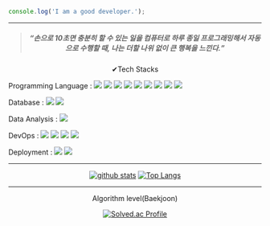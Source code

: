 
```javascript
console.log('I am a good developer.');
```
___
<div align=center>

> ##### <q>손으로 10초면 충분히 할 수 있는 일을 컴퓨터로 하루 종일 프로그래밍해서 자동으로 수행할 때, 나는 더할 나위 없이 큰 행복을 느낀다.</q>

</div>

<div align=center>
  
✔Tech Stacks

</div>

Programming Language :  ![](https://img.shields.io/badge/Html-E34F26?style=flat-square&logo=Html5&logoColor=white)
![](https://img.shields.io/badge/Css-1572B6?style=flat-square&logo=Css3&logoColor=white)
![](https://img.shields.io/badge/Javascript-F7DF1E?style=flat-square&logo=Javascript&logoColor=white)
![](https://img.shields.io/badge/React-61DAFB?style=flat-square&logo=React&logoColor=white)
![](https://img.shields.io/badge/C-A8B9CC?style=flat-square&logo=C&logoColor=white)
<img src="https://img.shields.io/badge/c++-00599C?style=flat-square&logo=c%2B%2B&logoColor=white"/></a>
![](https://img.shields.io/badge/Python-3776AB?style=flat-square&logo=Python&logoColor=white)
![](https://img.shields.io/badge/Java-007396?style=flat-square&logo=Java&logoColor=white)
![](https://img.shields.io/badge/Markdown-000000?style=flat-square&logo=Markdown&logoColor=white)

Database : 
![](https://img.shields.io/badge/mysql-4479A1?style=flat-square&logo=MySQL&logoColor=white)
![](https://img.shields.io/badge/firebase-FFCA28?style=flat-square&logo=Firebase&logoColor=white)

Data Analysis :
![](https://img.shields.io/badge/Jupyter-F37626?style=flat-square&logo=Jupyter&logoColor=white)

DevOps : 
![](https://img.shields.io/badge/Github-181717?style=flat-square&logo=GitHub&logoColor=white)
![](https://img.shields.io/badge/Docker-2496ED?style=flat-square&logo=Docker&logoColor=white)
![](https://img.shields.io/badge/Jenkins-D24939?style=flat-square&logo=Jenkins&logoColor=white)
![](https://img.shields.io/badge/Selenium-43B02A?style=flat-square&logo=Selenium&logoColor=white)

Deployment : 
![](https://img.shields.io/badge/aws-232F3E?style=flat-square&logo=AmazonAWS&logoColor=white)
![](https://img.shields.io/badge/firebase-FFCA28?style=flat-square&logo=Firebase&logoColor=white)
___

<div align=center>
  
[![github stats](https://github-readme-stats.vercel.app/api?username=ywc8851&theme=vision-friendly-dark&show_icons=true)](https://github.com/anuraghazra/github-readme-stats)
[![Top Langs](https://github-readme-stats.vercel.app/api/top-langs/?username=ywc8851&layout=compact&theme=dracula)](https://github.com/metleeha)
___
Algorithm level(Baekjoon)
  
[![Solved.ac Profile](http://mazassumnida.wtf/api/v2/generate_badge?boj=ywc8851)](https://solved.ac/ywc8851/)
  
</div>
<!--![footer](https://capsule-render.vercel.app/api?type=slice&color=F8E2CF&section=footer) ![header](https://capsule-render.vercel.app/apitype=slice&color=A3DCBE&section=header&fontSize=90&text=Yongwoo's%20Profile&fontColor=FFA883) -->


